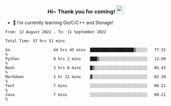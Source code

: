 <h3 align="center">
    Hi~ Thank you for coming!
    <img src="https://media.giphy.com/media/hvRJCLFzcasrR4ia7z/giphy.gif" width="25px">
</h3>

<!--
**pineapple-man/pineapple-man** is a ✨ _special_ ✨ repository because its `README.md` (this file) appears on your GitHub profile.

Here are some ideas to get you started:
- 🔭 I’m currently working on ...
- 🤔 I’m looking for help with ...
- 💬 Ask me about ...
- 📫 How to reach me: ...
- 😄 Pronouns: ...
- ⚡ Fun fact: 
- 👯 I’m looking to collaborate on kubernetes
-->
- 🌱 I’m currently learning Go/C/C++ and Storage!

<!--START_SECTION:waka-->

```text
From: 12 August 2022 - To: 11 September 2022

Total Time: 57 hrs 51 mins

Go                   44 hrs 45 mins  ███████████████████▒░░░░░   77.32 %
Python               8 hrs 2 mins    ███▒░░░░░░░░░░░░░░░░░░░░░   13.89 %
Bash                 3 hrs 8 mins    █▒░░░░░░░░░░░░░░░░░░░░░░░   05.43 %
Markdown             1 hr 22 mins    ▓░░░░░░░░░░░░░░░░░░░░░░░░   02.39 %
Text                 7 mins          ░░░░░░░░░░░░░░░░░░░░░░░░░   00.21 %
Java                 7 mins          ░░░░░░░░░░░░░░░░░░░░░░░░░   00.21 %
```

<!--END_SECTION:waka-->
